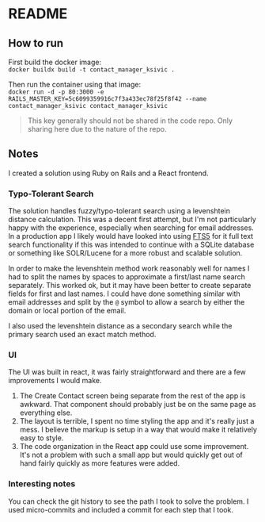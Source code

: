 # README

## How to run
First build the docker image: \
`docker buildx build -t contact_manager_ksivic .`

Then run the container using that image: \
`docker run -d -p 80:3000 -e RAILS_MASTER_KEY=5c6099359916c7f3a433ec78f25f8f42 --name contact_manager_ksivic contact_manager_ksivic`

> This key generally should not be shared in the code repo. Only sharing here due to the nature of the repo.

## Notes
I created a solution using Ruby on Rails and a React frontend.

### Typo-Tolerant Search
The solution handles fuzzy/typo-tolerant search using a levenshtein distance calculation. This was a decent first
attempt, but I'm not particularly happy with the experience, especially when searching for email addresses. In a 
production app I likely would have looked into using [FTS5](https://www.sqlite.org/fts5.html) for it full text search 
functionality if this was intended to continue with a SQLite database or something like SOLR/Lucene for a more robust
and scalable solution.

In order to make the levenshtein method work reasonably well for names I had to split the names by spaces to approximate
a first/last name search separately. This worked ok, but it may have been better to create separate fields for first and
last names. I could have done something similar with email addresses and split by the `@` symbol to allow a search by
either the domain or local portion of the email.

I also used the levenshtein distance as a secondary search while the primary search used an exact match method.

### UI
The UI was built in react, it was fairly straightforward and there are a few improvements I would make.
1. The Create Contact screen being separate from the rest of the app is awkward. That component should probably just
be on the same page as everything else.
2. The layout is terrible, I spent no time styling the app and it's really just a mess. I believe the markup is setup
in a way that would make it relatively easy to style.
3. The code organization in the React app could use some improvement. It's not a problem with such a small app but
would quickly get out of hand fairly quickly as more features were added.

### Interesting notes
You can check the git history to see the path I took to solve the problem. I used micro-commits and included a commit
for each step that I took.

